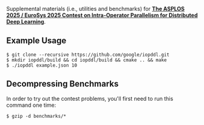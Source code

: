 Supplemental materials (i.e., utilities and benchmarks) for [**The ASPLOS 2025 / EuroSys 2025 Contest on Intra-Operator Parallelism for Distributed Deep Learning**](https://github.com/asplos-contest/2025/blob/main/IOPDDL.md).

## Example Usage

```
$ git clone --recursive https://github.com/google/iopddl.git
$ mkdir iopddl/build && cd iopddl/build && cmake .. && make
$ ./iopddl example.json 10
```

## Decompressing Benchmarks

In order to try out the contest problems, you'll first need to run this command one time:

```
$ gzip -d benchmarks/*
```
